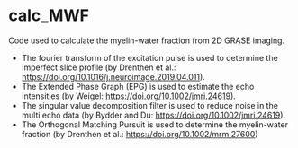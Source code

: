 # calc_MWF

Code used to calculate the myelin-water fraction from 2D GRASE imaging.

* The fourier transform of the excitation pulse is used to determine the imperfect slice profile (by Drenthen et al.: https://doi.org/10.1016/j.neuroimage.2019.04.011).
* The Extended Phase Graph (EPG) is used to estimate the echo intensities (by Weigel: https://doi.org/10.1002/jmri.24619).
* The singular value decomposition filter is used to reduce noise in the multi echo data (by Bydder and Du: https://doi.org/10.1002/jmri.24619).
* The Orthogonal Matching Pursuit is used to determine the myelin-water fraction (by Drenthen et al.: https://doi.org/10.1002/mrm.27600)
